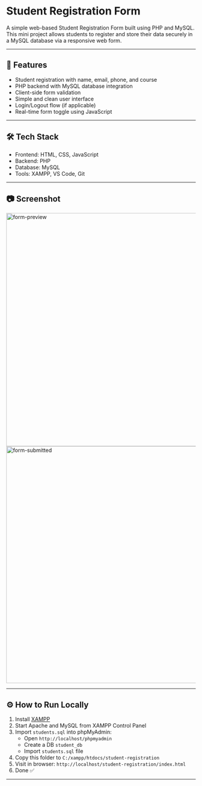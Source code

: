 # Student Registration Form 

A simple web-based Student Registration Form built using PHP and MySQL. This mini project allows students to register and store their data securely in a MySQL database via a responsive web form.

---

## 🚀 Features

- Student registration with name, email, phone, and course
- PHP backend with MySQL database integration
- Client-side form validation
- Simple and clean user interface
- Login/Logout flow (if applicable)
- Real-time form toggle using JavaScript

---

## 🛠️ Tech Stack

- Frontend: HTML, CSS, JavaScript
- Backend: PHP
- Database: MySQL
- Tools: XAMPP, VS Code, Git

---

## 📷 Screenshot

<img width="1365" height="620" alt="form-preview" src="https://github.com/user-attachments/assets/5bbefd6b-00d5-431f-a7c9-39906ca46d95" />
<img width="1365" height="630" alt="form-submitted" src="https://github.com/user-attachments/assets/cae4edb2-2fcf-446c-8442-b9129ae3940e" />

---

## ⚙️ How to Run Locally

1. Install [XAMPP](https://www.apachefriends.org/index.html)
2. Start Apache and MySQL from XAMPP Control Panel
3. Import `students.sql` into phpMyAdmin:
   - Open `http://localhost/phpmyadmin`
   - Create a DB `student_db`
   - Import `students.sql` file
4. Copy this folder to `C:/xampp/htdocs/student-registration`
5. Visit in browser: `http://localhost/student-registration/index.html`
6. Done ✅

---




